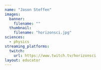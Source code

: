 ```yaml
---
name: "Jason Steffen"
images:
  banner:
    filename: ""
  thumbnail:
    filename: "horizonsci.jpg"
sciences:
  - physics
streaming_platforms:
  twitch:
    url: https://www.twitch.tv/horizonsci
layout: educator
---
```

